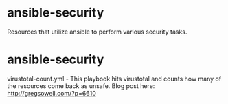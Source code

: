 # ansible-security
Resources that utilize ansible to perform various security tasks.  

# ansible-security
virustotal-count.yml - This playbook hits virustotal and counts how many of the resources come back as unsafe. Blog post here: http://gregsowell.com/?p=6610
